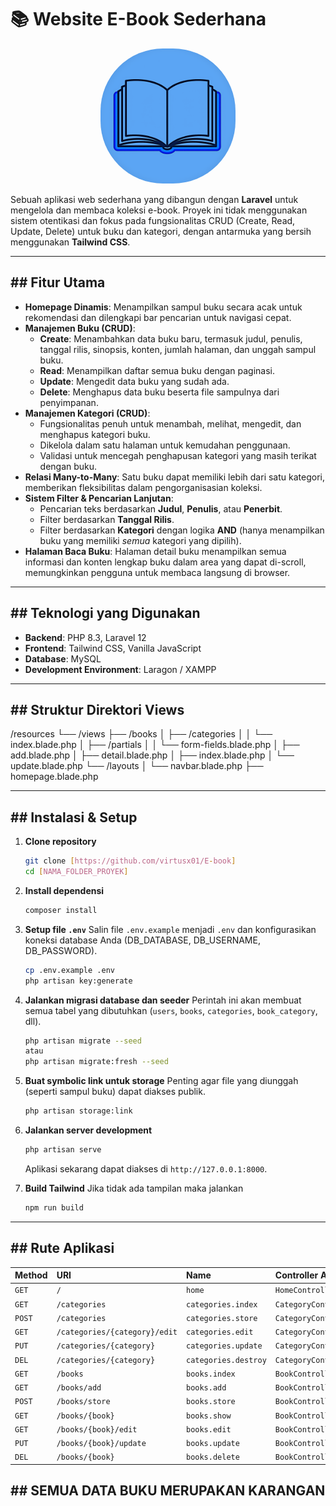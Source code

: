 # 📚 Website E-Book Sederhana

<p align="center">
    <img src="public/favicon.ico" alt="Logo" width="216" height="216" style="border-radius: 100px; max-width: 100%; height: auto; max-height: 216px;">
</p>

Sebuah aplikasi web sederhana yang dibangun dengan **Laravel** untuk mengelola dan membaca koleksi e-book. Proyek ini tidak menggunakan sistem otentikasi dan fokus pada fungsionalitas CRUD (Create, Read, Update, Delete) untuk buku dan kategori, dengan antarmuka yang bersih menggunakan **Tailwind CSS**.

---

## ## Fitur Utama

-   **Homepage Dinamis**: Menampilkan sampul buku secara acak untuk rekomendasi dan dilengkapi bar pencarian untuk navigasi cepat.
-   **Manajemen Buku (CRUD)**:
    -   **Create**: Menambahkan data buku baru, termasuk judul, penulis, tanggal rilis, sinopsis, konten, jumlah halaman, dan unggah sampul buku.
    -   **Read**: Menampilkan daftar semua buku dengan paginasi.
    -   **Update**: Mengedit data buku yang sudah ada.
    -   **Delete**: Menghapus data buku beserta file sampulnya dari penyimpanan.
-   **Manajemen Kategori (CRUD)**:
    -   Fungsionalitas penuh untuk menambah, melihat, mengedit, dan menghapus kategori buku.
    -   Dikelola dalam satu halaman untuk kemudahan penggunaan.
    -   Validasi untuk mencegah penghapusan kategori yang masih terikat dengan buku.
-   **Relasi Many-to-Many**: Satu buku dapat memiliki lebih dari satu kategori, memberikan fleksibilitas dalam pengorganisasian koleksi.
-   **Sistem Filter & Pencarian Lanjutan**:
    -   Pencarian teks berdasarkan **Judul**, **Penulis**, atau **Penerbit**.
    -   Filter berdasarkan **Tanggal Rilis**.
    -   Filter berdasarkan **Kategori** dengan logika **AND** (hanya menampilkan buku yang memiliki *semua* kategori yang dipilih).
-   **Halaman Baca Buku**: Halaman detail buku menampilkan semua informasi dan konten lengkap buku dalam area yang dapat di-scroll, memungkinkan pengguna untuk membaca langsung di browser.

---

## ## Teknologi yang Digunakan

-   **Backend**: PHP 8.3, Laravel 12
-   **Frontend**: Tailwind CSS, Vanilla JavaScript
-   **Database**: MySQL
-   **Development Environment**: Laragon / XAMPP

---

## ## Struktur Direktori Views
/resources
└── /views
├── /books
│   ├── /categories
│   │   └── index.blade.php
│   ├── /partials
│   │   └── form-fields.blade.php
│   ├── add.blade.php
│   ├── detail.blade.php
│   ├── index.blade.php
│   └── update.blade.php
└── /layouts
│   └── navbar.blade.php
├── homepage.blade.php

---

## ## Instalasi & Setup

1.  **Clone repository**
    ```bash
    git clone [https://github.com/virtusx01/E-book]
    cd [NAMA_FOLDER_PROYEK]
    ```

2.  **Install dependensi**
    ```bash
    composer install
    ```

3.  **Setup file `.env`**
    Salin file `.env.example` menjadi `.env` dan konfigurasikan koneksi database Anda (DB_DATABASE, DB_USERNAME, DB_PASSWORD).
    ```bash
    cp .env.example .env
    php artisan key:generate
    ```

4.  **Jalankan migrasi database dan seeder**
    Perintah ini akan membuat semua tabel yang dibutuhkan (`users`, `books`, `categories`, `book_category`, dll).
    ```bash
    php artisan migrate --seed
    atau
    php artisan migrate:fresh --seed
    ```

5.  **Buat symbolic link untuk storage**
    Penting agar file yang diunggah (seperti sampul buku) dapat diakses publik.
    ```bash
    php artisan storage:link
    ```

6.  **Jalankan server development**
    ```bash
    php artisan serve
    ```
    Aplikasi sekarang dapat diakses di `http://127.0.0.1:8000`.
    
7.  **Build Tailwind**
    Jika tidak ada tampilan maka jalankan
    ```bash
    npm run build
    ```

---

## ## Rute Aplikasi

| Method | URI                               | Name                  | Controller Action                |
| :----- | :-------------------------------- | :-------------------- | :------------------------------- |
| `GET`  | `/`                               | `home`                | `HomeController@index`           |
| `GET`  | `/categories`                     | `categories.index`    | `CategoryController@index`       |
| `POST` | `/categories`                     | `categories.store`    | `CategoryController@store`       |
| `GET`  | `/categories/{category}/edit`     | `categories.edit`     | `CategoryController@edit`        |
| `PUT`  | `/categories/{category}`          | `categories.update`   | `CategoryController@update`      |
| `DEL`  | `/categories/{category}`          | `categories.destroy`  | `CategoryController@destroy`     |
| `GET`  | `/books`                          | `books.index`         | `BookController@index`           |
| `GET`  | `/books/add`                      | `books.add`           | `BookController@addBookForm`     |
| `POST` | `/books/store`                    | `books.store`         | `BookController@storeBook`       |
| `GET`  | `/books/{book}`                   | `books.show`          | `BookController@show`            |
| `GET`  | `/books/{book}/edit`              | `books.edit`          | `BookController@editBook`        |
| `PUT`  | `/books/{book}/update`            | `books.update`        | `BookController@storeBook`       |
| `DEL`  | `/books/{book}`                   | `books.delete`        | `BookController@deleteBook`      |


## ## SEMUA DATA BUKU MERUPAKAN KARANGAN